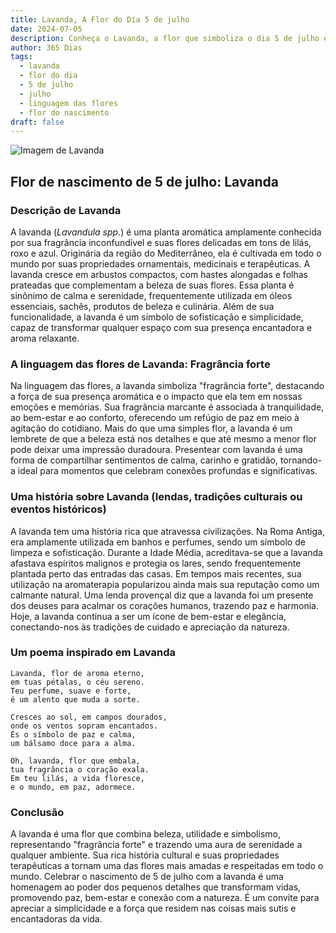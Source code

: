 ```yaml
---
title: Lavanda, A Flor do Dia 5 de julho
date: 2024-07-05
description: Conheça o Lavanda, a flor que simboliza o dia 5 de julho e seu significado 'Fragrância forte'. Explore a beleza e o simbolismo desta flor encantadora.
author: 365 Dias
tags:
  - lavanda
  - flor do dia
  - 5 de julho
  - julho
  - linguagem das flores
  - flor do nascimento
draft: false
---
```


![Imagem de Lavanda](https://cdn.pixabay.com/photo/2020/07/08/08/06/flowers-5383054_1280.jpg#center)


## Flor de nascimento de 5 de julho: Lavanda

### Descrição de Lavanda

A lavanda (_Lavandula spp._) é uma planta aromática amplamente conhecida por sua fragrância inconfundível e suas flores delicadas em tons de lilás, roxo e azul. Originária da região do Mediterrâneo, ela é cultivada em todo o mundo por suas propriedades ornamentais, medicinais e terapêuticas. A lavanda cresce em arbustos compactos, com hastes alongadas e folhas prateadas que complementam a beleza de suas flores. Essa planta é sinônimo de calma e serenidade, frequentemente utilizada em óleos essenciais, sachês, produtos de beleza e culinária. Além de sua funcionalidade, a lavanda é um símbolo de sofisticação e simplicidade, capaz de transformar qualquer espaço com sua presença encantadora e aroma relaxante.

### A linguagem das flores de Lavanda: Fragrância forte

Na linguagem das flores, a lavanda simboliza "fragrância forte", destacando a força de sua presença aromática e o impacto que ela tem em nossas emoções e memórias. Sua fragrância marcante é associada à tranquilidade, ao bem-estar e ao conforto, oferecendo um refúgio de paz em meio à agitação do cotidiano. Mais do que uma simples flor, a lavanda é um lembrete de que a beleza está nos detalhes e que até mesmo a menor flor pode deixar uma impressão duradoura. Presentear com lavanda é uma forma de compartilhar sentimentos de calma, carinho e gratidão, tornando-a ideal para momentos que celebram conexões profundas e significativas.

### Uma história sobre Lavanda (lendas, tradições culturais ou eventos históricos)

A lavanda tem uma história rica que atravessa civilizações. Na Roma Antiga, era amplamente utilizada em banhos e perfumes, sendo um símbolo de limpeza e sofisticação. Durante a Idade Média, acreditava-se que a lavanda afastava espíritos malignos e protegia os lares, sendo frequentemente plantada perto das entradas das casas. Em tempos mais recentes, sua utilização na aromaterapia popularizou ainda mais sua reputação como um calmante natural. Uma lenda provençal diz que a lavanda foi um presente dos deuses para acalmar os corações humanos, trazendo paz e harmonia. Hoje, a lavanda continua a ser um ícone de bem-estar e elegância, conectando-nos às tradições de cuidado e apreciação da natureza.

### Um poema inspirado em Lavanda

```
Lavanda, flor de aroma eterno,  
em tuas pétalas, o céu sereno.  
Teu perfume, suave e forte,  
é um alento que muda a sorte.  

Cresces ao sol, em campos dourados,  
onde os ventos sopram encantados.  
És o símbolo de paz e calma,  
um bálsamo doce para a alma.  

Oh, lavanda, flor que embala,  
tua fragrância o coração exala.  
Em teu lilás, a vida floresce,  
e o mundo, em paz, adormece.  
```

### Conclusão

A lavanda é uma flor que combina beleza, utilidade e simbolismo, representando "fragrância forte" e trazendo uma aura de serenidade a qualquer ambiente. Sua rica história cultural e suas propriedades terapêuticas a tornam uma das flores mais amadas e respeitadas em todo o mundo. Celebrar o nascimento de 5 de julho com a lavanda é uma homenagem ao poder dos pequenos detalhes que transformam vidas, promovendo paz, bem-estar e conexão com a natureza. É um convite para apreciar a simplicidade e a força que residem nas coisas mais sutis e encantadoras da vida.